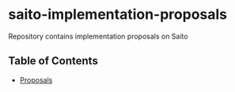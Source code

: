 # saito-implementation-proposals
Repository contains implementation proposals on Saito 

## Table of Contents
- [Proposals](/proposals)


